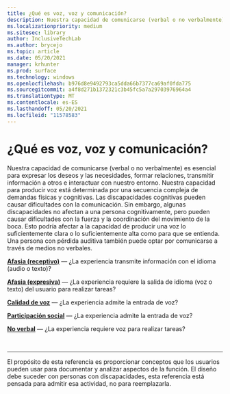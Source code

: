```yaml
---
title: ¿Qué es voz, voz y comunicación?
description: Nuestra capacidad de comunicarse (verbal o no verbalmente) es esencial para expresar los deseos y las necesidades, formar relaciones, transmitir información a otros e interactuar con nuestro entorno.
ms.localizationpriority: medium
ms.sitesec: library
author: InclusiveTechLab
ms.author: brycejo
ms.topic: article
ms.date: 05/20/2021
manager: krhunter
ms.prod: surface
ms.technology: windows
ms.openlocfilehash: b976d8e9492793ca5dda66b7377ca69af0fda775
ms.sourcegitcommit: a4f8d271b1372321c3b45fc5a7a29703976964a4
ms.translationtype: MT
ms.contentlocale: es-ES
ms.lasthandoff: 05/20/2021
ms.locfileid: "11578583"
---
```

# <a name="what-is-voice-speech-and-communication"></a>¿Qué es voz, voz y comunicación?

Nuestra capacidad de comunicarse (verbal o no verbalmente) es esencial para expresar los deseos y las necesidades, formar relaciones, transmitir información a otros e interactuar con nuestro entorno. Nuestra capacidad para producir voz está determinada por una secuencia compleja de demandas físicas y cognitivas. Las discapacidades cognitivas pueden causar dificultades con la comunicación. Sin embargo, algunas discapacidades no afectan a una persona cognitivamente, pero pueden causar dificultades con la fuerza y la coordinación del movimiento de la boca. Esto podría afectar a la capacidad de producir una voz lo suficientemente clara o lo suficientemente alta como para que se entienda. Una persona con pérdida auditiva también puede optar por comunicarse a través de medios no verbales.

**[Afasia (receptivo)](voice-speech-communication-aphasia-receptive.md)** &mdash; ¿La experiencia transmite información con el idioma (audio o texto)?

**[Afasia (expresiva)](voice-speech-communication-aphasia-expressive.md)** &mdash; ¿La experiencia requiere la salida de idioma (voz o texto) del usuario para realizar tareas?

**[Calidad de voz](voice-speech-communication-speech-quality.md)** &mdash; ¿La experiencia admite la entrada de voz?

**[Participación social](voice-speech-communication-social-participation.md)** &mdash; ¿La experiencia admite la entrada de voz?

**[No verbal](voice-speech-communication-non-verbal.md)** &mdash; ¿La experiencia requiere voz para realizar tareas?

&nbsp;

[comment]: # (Instrucción Footer)
___
El propósito de esta referencia es proporcionar conceptos que los usuarios pueden usar para documentar y analizar aspectos de la función. El diseño debe suceder con personas con discapacidades, esta referencia está pensada para admitir esa actividad, no para reemplazarla. 